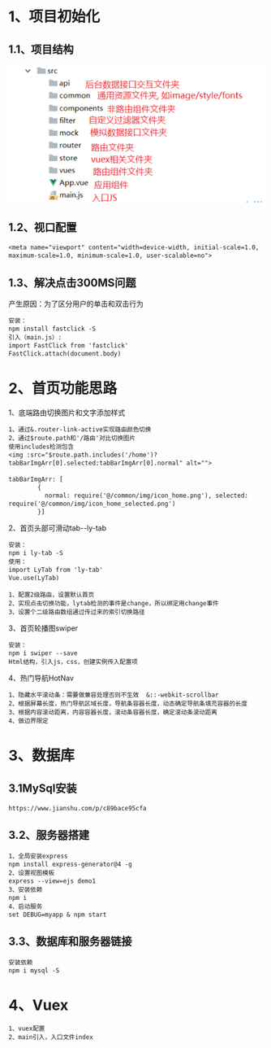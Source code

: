 # 1、项目初始化

## 1.1、项目结构

![](./READMEIMG/项目结构.png)

## 1.2、视口配置

```
<meta name="viewport" content="width=device-width, initial-scale=1.0, maximum-scale=1.0, minimum-scale=1.0, user-scalable=no">
```

## 1.3、解决点击300MS问题

产生原因：为了区分用户的单击和双击行为

```
安装：
npm install fastclick -S
引入（main.js）:
import FastClick from 'fastclick'
FastClick.attach(document.body)
```

# 2、首页功能思路

1、底端路由切换图片和文字添加样式

```
1、通过&.router-link-active实现路由颜色切换
2、通过$route.path和'/路由'对比切换图片
使用includes检测包含
<img :src="$route.path.includes('/home')?tabBarImgArr[0].selected:tabBarImgArr[0].normal" alt="">

tabBarImgArr: [
        {
          normal: require('@/common/img/icon_home.png'), selected: require('@/common/img/icon_home_selected.png')
        }]
```

2、首页头部可滑动tab--ly-tab

```
安装：
npm i ly-tab -S
使用：
import LyTab from 'ly-tab'
Vue.use(LyTab)

1、配置2级路由，设置默认首页
2、实现点击切换功能，lytab检测的事件是change，所以绑定用change事件
3、设置个二级路由数组通过传过来的索引切换路径
```

3、首页轮播图swiper

```
安装：
npm i swiper --save
Html结构，引入js，css，创建实例传入配置项
```

4、热门导航HotNav

```
1、隐藏水平滚动条：需要做兼容处理否则不生效  &::-webkit-scrollbar
2、根据屏幕长度，热门导航区域长度，导航条容器长度，动态确定导航条填充容器的长度
3、根据内容滚动距离，内容容器长度，滚动条容器长度，确定滚动条滚动距离
4、做边界限定
```

# 3、数据库

## 3.1MySql安装

```
https://www.jianshu.com/p/c89bace95cfa
```

## 3.2、服务器搭建

```
1、全局安装express
npm install express-generator@4 -g
2、设置视图模板
express --view=ejs demo1
3、安装依赖
npm i
4、启动服务
set DEBUG=myapp & npm start
```

## 3.3、数据库和服务器链接

```
安装依赖
npm i mysql -S
```

# 4、Vuex

```
1、vuex配置
2、main引入，入口文件index
```

